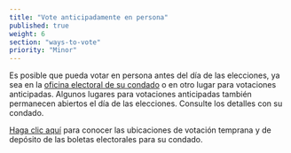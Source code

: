 ```yaml
---
title: "Vote anticipadamente en persona"
published: true
weight: 6
section: "ways-to-vote"
priority: "Minor"
---
```

Es posible que pueda votar en persona antes del día de las elecciones, ya sea en la [oficina electoral de su condado](#section-election-office-contact) o en otro lugar para votaciones anticipadas. Algunos lugares para votaciones anticipadas también permanecen abiertos el día de las elecciones. Consulte los detalles con su condado.  

[Haga clic aquí](http://www.sos.ca.gov/elections/upcoming-elections/statewide-direct-primary-june-5-2018/early-voting-and-vote-mail-drop-locations/) para conocer las ubicaciones de votación temprana y de depósito de las boletas electorales para su condado. 
